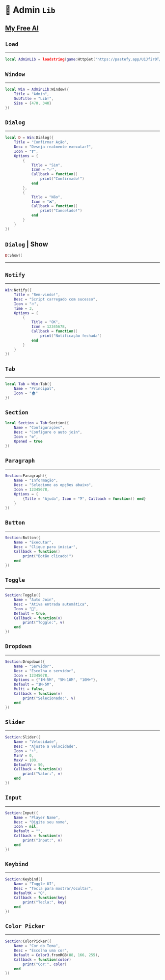 # 🧩 Admin `Lib`

[My Free AI](https://cognito-ai-4daf724c.base44.app)
---
## `Load`
---
```lua
local AdminLib = loadstring(game:HttpGet("https://pastefy.app/U1Jfir0T/raw"))()
```

## `Window`
---
```lua
local Win = AdminLib:Window({
    Title = "Admin",
    SubTitle = "Lib!",
    Size = {470, 340}
})
```

## `Dialog`
---
```lua
local D = Win:Dialog({
    Title = "Confirmar Ação",
    Desc = "Deseja realmente executar?",
    Icon = "❓",
    Options = {
        {
            Title = "Sim",
            Icon = "✅",
            Callback = function()
                print("Confirmado!")
            end
        },
        {
            Title = "Não",
            Icon = "❌",
            Callback = function()
                print("Cancelado!")
            end
        }
    }
})
```
## `Dialog` | Show
```lua
D:Show()
```
---
## `Notify`
---
```lua
Win:Notify({
    Title = "Bem-vindo!",
    Desc = "Script carregado com sucesso",
    Icon = "🔥",
    Time = 3,
    Options = {
        {
            Title = "OK",
            Icon = 12345678,
            Callback = function()
                print("Notificação fechada")
            end
        }
    }
})
```
## `Tab`
---
```lua
local Tab = Win:Tab({
    Name = "Principal",
    Icon = "🏠"
})
```
## `Section`
```lua
local Section = Tab:Section({
    Name = "Configurações",
    Desc = "Configure o auto join",
    Icon = "⚙️",
    Opened = true
})
```
## `Paragraph`
---
```lua
Section:Paragraph({
    Name = "Informação",
    Desc = "Selecione as opções abaixo",
    Icon = 12345678,
    Options = {
        {Title = "Ajuda", Icon = "❓", Callback = function() end}
    }
})
```
## `Button`
---
```lua
Section:Button({
    Name = "Executar",
    Desc = "Clique para iniciar",
    Callback = function()
        print("Botão clicado!")
    end
})
```
## `Toggle`
---
```lua
Section:Toggle({
    Name = "Auto Join",
    Desc = "Ativa entrada automática",
    Icon = "🔄",
    Default = true,
    Callback = function(v)
        print("Toggle:", v)
    end
})
```

## `Dropdown`
---
```lua
Section:Dropdown({
    Name = "Servidor",
    Desc = "Escolha o servidor",
    Icon = 12345678,
    Options = {"1M-5M", "5M-10M", "10M+"},
    Default = "1M-5M",
    Multi = false,
    Callback = function(v)
        print("Selecionado:", v)
    end
})
```

## `Slider`
---
```lua
Section:Slider({
    Name = "Velocidade",
    Desc = "Ajuste a velocidade",
    Icon = "⚡",
    MinV = 0,
    MaxV = 100,
    DefaultV = 50,
    Callback = function(v)
        print("Valor:", v)
    end
})
```
## `Input`
---
```lua
Section:Input({
    Name = "Player Name",
    Desc = "Digite seu nome",
    Icon = nil,
    Default = "",
    Callback = function(v)
        print("Input:", v)
    end
})
```
## `Keybind`
---
```lua
Section:Keybind({
    Name = "Toggle UI",
    Desc = "Tecla para mostrar/ocultar",
    DefaultK = "Q",
    Callback = function(key)
        print("Tecla:", key)
    end
})
```

## `Color Picker`
---
```lua
Section:ColorPicker({
    Name = "Cor do Tema",
    Desc = "Escolha uma cor",
    Default = Color3.fromRGB(88, 166, 255),
    Callback = function(color)
        print("Cor:", color)
    end
})

